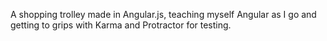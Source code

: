 A shopping trolley made in Angular.js, teaching myself Angular as I go and getting to grips with Karma and Protractor for testing.
